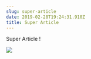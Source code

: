 ```yaml
---
slug: super-article
date: 2019-02-28T19:24:31.910Z
title: Super Article
---
```

Super Article !

![](/assets/img_0964.jpg)
